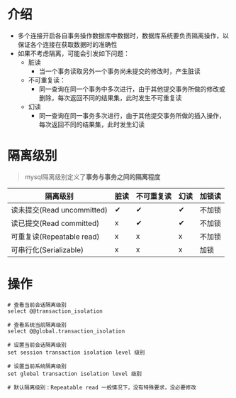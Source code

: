 # 介绍

* 多个连接开启各自事务操作数据库中数据时，数据库系统要负责隔离操作，以保证各个连接在获取数据时的准确性
* 如果不考虑隔离，可能会引发如下问题：
  * 脏读
    * 当一个事务读取另外一个事务尚未提交的修改时，产生脏读
  * 不可重复读：
    * 同一查询在同一个事务中多次进行，由于其他提交事务所做的修改或删除，每次返回不同的结果集，此时发生不可重复读
  * 幻读
    * 同一查询在同一事务多次进行，由于其他提交事务所做的插入操作，每次返回不同的结果集，此时发生幻读



# 隔离级别

> mysql隔离级别定义了**事务与事务之间的隔离程度**

| 隔离级别                   | 脏读 | 不可重复读 | 幻读 | 加锁读 |
| -------------------------- | ---- | ---------- | ---- | ------ |
| 读未提交(Read uncommitted) | ✔    | ✔          | ✔    | 不加锁 |
| 读已提交(Read committed)   | x    | ✔          | ✔    | 不加锁 |
| 可重复读(Repeatable read)  | x    | x          | x    | 不加锁 |
| 可串行化(Serializable)     | x    | x          | x    | 加锁   |



# 操作

```mysql
# 查看当前会话隔离级别
select @@transaction_isolation

# 查看系统当前隔离级别
select @@global.transaction_isolation

# 设置当前会话隔离级别
set session transaction isolation level 级别

# 设置当前系统隔离级别
set global transaction isolation level 级别

# 默认隔离级别：Repeatable read 一般情况下，没有特殊要求，没必要修改
```

